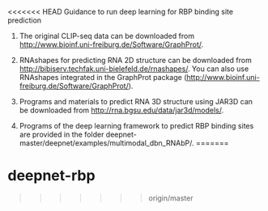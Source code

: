<<<<<<< HEAD
Guidance to run deep learning for RBP binding site prediction

1. The original CLIP-seq data can be downloaded from http://www.bioinf.uni-freiburg.de/Software/GraphProt/.

2. RNAshapes for predicting RNA 2D structure can be downloaded from http://bibiserv.techfak.uni-bielefeld.de/rnashapes/. You can also use RNAshapes integrated in the GraphProt package (http://www.bioinf.uni-freiburg.de/Software/GraphProt/).

3. Programs and materials to predict RNA 3D structure using JAR3D can be downloaded from http://rna.bgsu.edu/data/jar3d/models/.

4. Programs of the deep learning framework to predict RBP binding sites are provided in the folder deepnet-master/deepnet/examples/multimodal_dbn_RNAbP/.
=======
# deepnet-rbp
>>>>>>> origin/master
